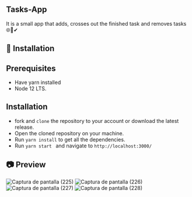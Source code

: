 ## Tasks-App
It is a small app that adds, crosses out the finished task and removes tasks🌐📝✔
## 🚀 Installation
   ## Prerequisites
 
   - Have yarn installed
   - Node 12 LTS. 
    
 ## Installation
  - fork and  ```clone``` the repository to your account or download the latest release.
  - Open the cloned repository on your machine.
  - Run  ```yarn install``` to get all the dependencies.
  - Run ```yarn start ``` and navigate to ```http://localhost:3000/```
  
  ## 📷 Preview
![Captura de pantalla (225)](https://user-images.githubusercontent.com/46753453/91793189-b7f37000-ebd4-11ea-911b-94d81c3ea883.png)
![Captura de pantalla (226)](https://user-images.githubusercontent.com/46753453/91793191-b9bd3380-ebd4-11ea-91c1-f3ca267dabda.png)
![Captura de pantalla (227)](https://user-images.githubusercontent.com/46753453/91793193-ba55ca00-ebd4-11ea-87da-fe26eab98f00.png)
![Captura de pantalla (228)](https://user-images.githubusercontent.com/46753453/91793194-baee6080-ebd4-11ea-802b-1aa56036629a.png)

